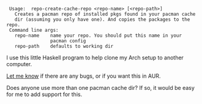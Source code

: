      Usage:  repo-create-cache-repo <repo-name> [<repo-path>]
       Creates a pacman repo of installed pkgs found in your pacman cache
       dir (assuming you only have one). And copies the packages to the repo.
     Command line args:
       repo-name    name your repo. You should put this name in your
                    pacman config
       repo-path    defaults to working dir

I use this little Haskell program to help clone my Arch setup to another computer.

[Let me know](github.com/stepb/repo-create-cache-repo/issues) if there are any bugs, or if you want this in AUR.

Does anyone use more than one pacman cache dir? If so, it would be easy for me to add support for this.

